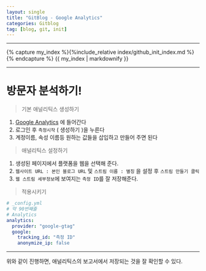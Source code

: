 ```yaml
---
layout: single
title: "GitBlog - Google Analytics"
categories: Gitblog
tag: [blog, git, init]
---
```


---

{% capture my_index %}{%include_relative index/github_init_index.md %}{% endcapture %}
{{ my_index | markdownify }}

---

# 방문자 분석하기!

> 기본 애널리틱스 생성하기

1. [Google Analytics](https://analytics.google.com) 에 들어간다
1. 로그인 후 `측정시작` ( 생성하기 )을 누른다
1. 계정이름, 속성 이름등 원하는 값들을 삽입하고 만들어 주면 된다

> 애널리틱스 설정하기

1. 생성된 페이지에서 플랫폼을 웹을 선택해 준다.
1. `웹사이트 URL : 본인 블로그 URL` 및 `스트림 이름 : 별칭` 을 설정 후 `스트림 만들기 클릭`
1. `웹 스트림 세부정보`에 보여지는 `측정 ID`를 잘 저장해준다.

> 적용시키기

```yml
# _config.yml
# 약 90번째줄
# Analytics
analytics:
  provider: "google-gtag"
  google:
    tracking_id: "측정 ID"
    anonymize_ip: false
```

---

위와 같이 진행하면, 애널리틱스의 보고서에서 저장되는 것을 잘 확인할 수 있다.
